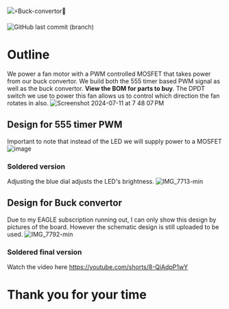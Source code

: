 ![⚡Buck-convertor🪭](https://github.com/user-attachments/assets/4f49959f-b367-483e-ba45-bcabf844d1ab)


![GitHub last commit (branch)](https://img.shields.io/github/last-commit/ksingh66/Buck-convertor-Fan/main)
# Outline
 We power a fan motor with a PWM controlled MOSFET that takes power from our buck convertor. We build both the 555 timer based PWM signal as well as the buck convertor. **View the BOM for parts to buy**.
 The DPDT switch we use to power this fan allows us to control which direction the fan rotates in also.
![Screenshot 2024-07-11 at 7 48 07 PM](https://github.com/user-attachments/assets/b8fe6680-299c-412a-a930-cbe660ba7d62)

## Design for 555 timer PWM
 Important to note that instead of the LED we will supply power to a MOSFET 
 ![image](https://github.com/user-attachments/assets/1838bffd-b3e4-4866-8a92-2ca09ac55212)
### Soldered version 
Adjusting the blue dial adjusts the LED's brightness.
![IMG_7713-min](https://github.com/user-attachments/assets/5ec7f33a-61b5-4666-b406-01da5eebc05b)
## Design for Buck convertor 
Due to my EAGLE subscription running out, I can only show this design by pictures of the board. However the schematic design is still uploaded to be used.
![IMG_7792-min](https://github.com/user-attachments/assets/ac9c7385-c0f8-411b-93c4-37d3e519a954)
### Soldered final version
Watch the video here https://youtube.com/shorts/8-QiAdpP1wY
# Thank you for your time
